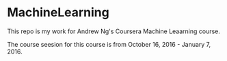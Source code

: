 # MachineLearning
This repo is my work for Andrew Ng's Coursera Machine Leaarning course. 

The course seesion for this course is from October 16, 2016 - January 7, 2016. 
